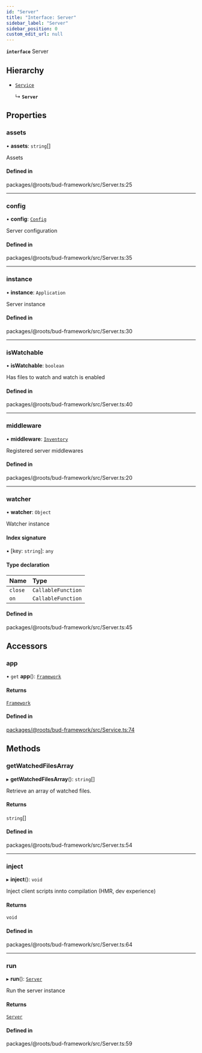 ```yaml
---
id: "Server"
title: "Interface: Server"
sidebar_label: "Server"
sidebar_position: 0
custom_edit_url: null
---
```


**`interface`** Server

## Hierarchy

- [`Service`](../classes/Service.md)

  ↳ **`Server`**

## Properties

### assets

• **assets**: `string`[]

Assets

#### Defined in

packages/@roots/bud-framework/src/Server.ts:25

___

### config

• **config**: [`Config`](../modules/Server.md#config)

Server configuration

#### Defined in

packages/@roots/bud-framework/src/Server.ts:35

___

### instance

• **instance**: `Application`

Server instance

#### Defined in

packages/@roots/bud-framework/src/Server.ts:30

___

### isWatchable

• **isWatchable**: `boolean`

Has files to watch and watch is enabled

#### Defined in

packages/@roots/bud-framework/src/Server.ts:40

___

### middleware

• **middleware**: [`Inventory`](Server.Middleware.Inventory.md)

Registered server middlewares

#### Defined in

packages/@roots/bud-framework/src/Server.ts:20

___

### watcher

• **watcher**: `Object`

Watcher instance

#### Index signature

▪ [key: `string`]: `any`

#### Type declaration

| Name | Type |
| :------ | :------ |
| `close` | `CallableFunction` |
| `on` | `CallableFunction` |

#### Defined in

packages/@roots/bud-framework/src/Server.ts:45

## Accessors

### app

• `get` **app**(): [`Framework`](../classes/Framework.md)

#### Returns

[`Framework`](../classes/Framework.md)

#### Defined in

[packages/@roots/bud-framework/src/Service.ts:74](https://github.com/roots/bud/blob/017bef370/packages/@roots/bud-framework/src/Service.ts#L74)

## Methods

### getWatchedFilesArray

▸ **getWatchedFilesArray**(): `string`[]

Retrieve an array of watched files.

#### Returns

`string`[]

#### Defined in

packages/@roots/bud-framework/src/Server.ts:54

___

### inject

▸ **inject**(): `void`

Inject client scripts innto compilation (HMR, dev experience)

#### Returns

`void`

#### Defined in

packages/@roots/bud-framework/src/Server.ts:64

___

### run

▸ **run**(): [`Server`](Server.md)

Run the server instance

#### Returns

[`Server`](Server.md)

#### Defined in

packages/@roots/bud-framework/src/Server.ts:59
